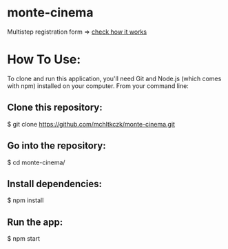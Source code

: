 # monte-cinema

Multistep registration form => [check how it works](https://monterail-cinema.netlify.app/)

# How To Use:

To clone and run this application, you'll need Git and Node.js (which comes with npm) installed on your computer. From your command line:

## Clone this repository:

$ git clone https://github.com/mchltkczk/monte-cinema.git

## Go into the repository:

$ cd monte-cinema/

## Install dependencies:

$ npm install

## Run the app:

$ npm start
